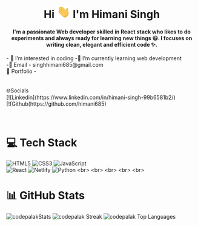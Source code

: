 <h1 align="center">Hi <img src="https://raw.githubusercontent.com/ABSphreak/ABSphreak/master/gifs/Hi.gif" width="35"> I'm Himani Singh</h1>
<h4 align="center">I'm a passionate Web developer skilled in React stack who likes to do experiments and always ready for learning new things 😃. I focuses on writing clean, elegant and efficient code ✨.</h4>
- 👀 I’m interested in coding 
-🌱 I’m currently learning web development
<br>
-📧 Email - singhhimani685@gmail.com
<br>
💼 Portfolio -
<br>
<br>
<br>
🌐Socials
<br>
[![Linkedin](https://www.linkedin.com/in/himani-singh-99b6581b2/)
<br>
[![Github(https://github.com/himani685)
<br>
<br>
<br>




# 💻 Tech Stack
![HTML5](https://img.shields.io/badge/html5-%23E34F26.svg?style=for-the-badge&logo=html5&logoColor=white) 
![CSS3](https://img.shields.io/badge/css3-%231572B6.svg?style=for-the-badge&logo=css3&logoColor=white) 
![JavaScript](https://img.shields.io/badge/javascript-%23323330.svg?style=for-the-badge&logo=javascript&logoColor=%23F7DF1E)  
![React](https://img.shields.io/badge/react-%2320232a.svg?style=for-the-badge&logo=react&logoColor=%2361DAFB) 
![Netlify](https://img.shields.io/badge/netlify-%23000000.svg?style=for-the-badge&logo=netlify&logoColor=#00C7B7)
![Python](https://img.shields.io/badge/Python-rgb(59,117,166))
<br>
<br>
<br>
<br>
<br>
# 📊 GitHub Stats
![codepalakStats](https://github-readme-stats.vercel.app/api?username=himani685&theme=algolia&show_icons=true&hide_border=true&count_private=true)
![codepalak Streak](https://github-readme-streak-stats.herokuapp.com/?user=himani685&theme=algolia&hide_border=true)
![codepalak Top Languages](https://github-readme-stats.vercel.app/api/top-langs/?username=himani685&theme=algolia&show_icons=true&hide_border=true&layout=compact)
